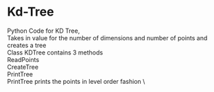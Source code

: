 # Kd-Tree

 Python Code for KD Tree, \
 Takes in value for the number of dimensions and number of points and creates a tree \
 Class KDTree contains 3 methods \
 ReadPoints \
 CreateTree \
 PrintTree \
 PrintTree prints the points in level order fashion \

